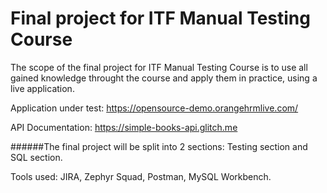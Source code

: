 # Final project for ITF Manual Testing Course

The scope of the final project for ITF Manual Testing Course is to use all gained knowledge throught the course and apply them in practice, using a live application.

Application under test: https://opensource-demo.orangehrmlive.com/

API Documentation: https://simple-books-api.glitch.me

######The final project will be split into 2 sections: Testing section and SQL section.

Tools used: JIRA, Zephyr Squad, Postman, MySQL Workbench.
